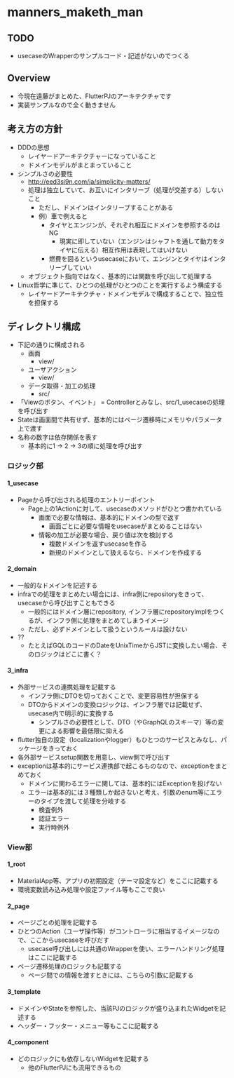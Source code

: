 # manners_maketh_man

## TODO

- usecaseのWrapperのサンプルコード・記述がないのでつくる

## Overview

- 今現在遠藤がまとめた、FlutterPJのアーキテクチャです
- 実装サンプルなので全く動きません

## 考え方の方針

- DDDの思想
    - レイヤードアーキテクチャーになっていること
    - ドメインモデルがまとまっていること
- シンプルさの必要性
    - http://eed3si9n.com/ja/simplicity-matters/
    - 処理は独立していて、お互いにインタリーブ（処理が交差する）しないこと
        - ただし、ドメインはインタリーブすることがある
        - 例）車で例えると
            - タイヤとエンジンが、それぞれ相互にドメインを参照するのはNG
                - 現実に即していない（エンジンはシャフトを通して動力をタイヤに伝える）相互作用は表現してはいけない
            - 燃費を図るというusecaseにおいて、エンジンとタイヤはインタリーブしていい
    - オブジェクト指向ではなく、基本的には関数を呼び出して処理する
- Linux哲学に準じて、ひとつの処理がひとつのことを実行するよう構成する
    - レイヤードアーキテクチャ・ドメインモデルで構成することで、独立性を担保する

## ディレクトリ構成

- 下記の通りに構成される
    - 画面
        - view/
    - ユーザアクション
        - view/
    - データ取得・加工の処理
        - src/
- 「Viewのボタン、イベント」 = Controllerとみなし、src/1_usecaseの処理を呼び出す
- Stateは画面間で共有せず、基本的にはページ遷移時にメモリやパラメータ上で渡す
- 名称の数字は依存関係を表す
    - 基本的に1 -> 2 -> 3の順に処理を呼び出す

### ロジック部

#### 1_usecase

- Pageから呼び出される処理のエントリーポイント
    - Page上の1Actionに対して、usecaseのメソッドがひとつ書かれている
        - 画面で必要な情報は、基本的にドメインの型で返す
            - 画面ごとに必要な情報をusecaseがまとめることはない
        - 情報の加工が必要な場合、戻り値は次を検討する
            - 複数ドメインを返すusecaseを作る
            - 新規のドメインとして扱えるなら、ドメインを作成する

#### 2_domain

- 一般的なドメインを記述する
- infraでの処理をまとめたい場合には、infra側にrepositoryをきって、usecaseから呼び出すこともできる
    - 一般的にはドメイン層にrepository, インフラ層にrepositoryImplをつくるが、インフラ側に処理をまとめてしまうイメージ
    - ただし、必ずドメインとして扱うというルールは設けない
- ??
    - たとえばGQLのコードのDateをUnixTimeからJSTに変換したい場合、そのロジックはどこに書く？

#### 3_infra

- 外部サービスの連携処理を記載する
    - インフラ側にDTOを切っておくことで、変更容易性が担保する
    - DTOからドメインの変換ロジックは、インフラ層では記載せず、usecase内で明示的に変換する
        - シンプルさの必要性として、DTO（やGraphQLのスキーマ）等の変更による影響を最低限に抑える
- flutter独自の設定（localizationやlogger）もひとつのサービスとみなし、パッケージをきっておく
- 各外部サービスsetup関数を用意し、view側で呼び出す
- exceptionは基本的にサービス連携部で起こるものなので、exceptionをまとめておく
    - ドメインに関わるエラーに関しては、基本的にはExceptionを投げない
    - エラーは基本的には３種類しか起きないと考え、引数のenum等にエラーのタイプを渡して処理を分岐する
        - 検査例外
        - 認証エラー
        - 実行時例外

### View部

#### 1_root

- MaterialApp等、アプリの初期設定（テーマ設定など）をここに記載する
- 環境変数読み込み処理や設定ファイル等もここで良い

#### 2_page

- ページごとの処理を記載する
- ひとつのAction（ユーザ操作等）がコントローラに相当するイメージなので、ここからusecaseを呼びだす
    - usecase呼び出しには共通のWrapperを使い、エラーハンドリング処理はここに記載する
- ページ遷移処理のロジックも記載する
    - ページ間での情報を渡すときには、こちらの引数に記載する

#### 3_template

- ドメインやStateを参照した、当該PJのロジックが盛り込まれたWidgetを記述する
- ヘッダー・フッター・メニュー等もここに記載する

#### 4_component

- どのロジックにも依存しないWidgetを記載する
    - 他のFlutterPJにも流用できるもの
